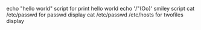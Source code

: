 echo "hello world" script for print hello world
echo '/"(Oo)' smiley script
cat /etc/passwd for passwd display
cat /etc/passwd /etc/hosts for twofiles display

